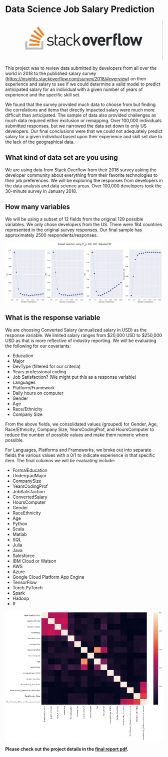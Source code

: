 # Data Science Job Salary Prediction

![so](./viz/stackoverflow.png)

This project was to review data submitted by developers from all over the world in 2018 to the published salary survey (https://insights.stackoverflow.com/survey/2018/#overview)  on their experience and salary to see if we could determine a valid model to predict anticipated salary for an individual with a given number of years of experience and the specific skill set.

We found that the survey provided much data to choose from but finding the correlations and items that directly impacted salary were much more difficult than anticipated.  The sample of data also provided challenges as much data required either exclusion or remapping.  Over 100,000 individuals submitted responses, but we narrowed the data set down to only US developers.  Our final conclusions were that we could not adequately predict salary for a given individual based upon their experience and skill set due to the lack of the geographical data.

## What kind of data set are you using

We are using data from Stack Overflow from their 2018 survey asking the developer community about everything from their favorite technologies to their job preferences. We will be exploring the responses from developers in the data analysis and data science areas.  Over 100,000 developers took the 30-minute survey in January 2018.

## How many variables

We will be using a subset of 12 fields from the original 129 possible variables. We only chose developers from the US. There were 184 countries represented in the original survey responses.  Our final sample has approximately 2500 respondents/responses.

![feature_selection](./viz/db2fs.png)

## What is the response variable

We are choosing Converted Salary (annualized salary in USD) as the response variable.  We limited salary ranges from $20,000 USD to $250,000 USD as that is more reflective of industry reporting.  We will be evaluating the following for our covariants:

+ Education
+ Major
+ DevType (filtered for our criteria)
+ Years professional coding
+ Job Satisfaction? (We might put this as a response variable)
+ Languages
+ Platform/Framework
+ Daily hours on computer
+ Gender
+ Age
+ Race/Ethnicity
+ Company Size

From the above fields, we consolidated values (grouped) for Gender, Age, Race/Ethnicity, Company Size, YearsCodingProf, and HoursComputer to reduce the number of possible values and make them numeric where possible.  

For Languages, Platforms and Frameworks, we broke out into separate fields the various values with a 0/1 to indicate experience in that specific item. The final columns we will be evaluating include:

+ FormalEducation
+ UndergradMajor
+ CompanySize
+ YearsCodingProf
+ JobSatisfaction
+ ConvertedSalary
+ HoursComputer
+ Gender
+ RaceEthnicity
+ Age
+ Python
+ Scala
+ Matlab
+ SQL
+ Julia
+ Java
+ Salesforce
+ IBM Cloud or Watson
+ AWS
+ Azure
+ Google Cloud Platform App Engine
+ TensorFlow
+ Torch.PyTorch
+ Spark
+ Hadoop
+ R

![corr_hm](./viz/db2heatmap.png)

**Please check out the project details in the [final report pdf](https://github.com/JuntaoDong/DataSciencePortfolio/blob/master/Data%20Analysis%20Methods/Final%20project/Final%20report%20Dong%20Frankenhoff.pdf).**